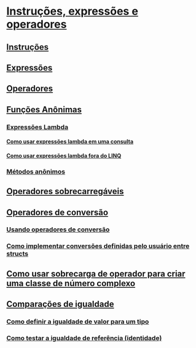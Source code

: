 # [Instruções, expressões e operadores](index.md)
## [Instruções](statements.md)
## [Expressões](expressions.md)
## [Operadores](operators.md)
## [Funções Anônimas](anonymous-functions.md)
### [Expressões Lambda](lambda-expressions.md)
#### [Como usar expressões lambda em uma consulta](how-to-use-lambda-expressions-in-a-query.md)
#### [Como usar expressões lambda fora do LINQ](how-to-use-lambda-expressions-outside-linq.md)
### [Métodos anônimos](anonymous-methods.md)
## [Operadores sobrecarregáveis](overloadable-operators.md)
## [Operadores de conversão](conversion-operators.md)
### [Usando operadores de conversão](using-conversion-operators.md)
### [Como implementar conversões definidas pelo usuário entre structs](how-to-implement-user-defined-conversions-between-structs.md)
## [Como usar sobrecarga de operador para criar uma classe de número complexo](how-to-use-operator-overloading-to-create-a-complex-number-class.md)
## [Comparações de igualdade](equality-comparisons.md)
### [Como definir a igualdade de valor para um tipo](how-to-define-value-equality-for-a-type.md)
### [Como testar a igualdade de referência (identidade)](how-to-test-for-reference-equality-identity.md)
